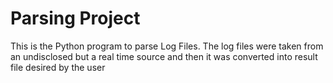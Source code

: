 # Parsing Project
This is the Python program to parse Log Files. The log files were taken from an undisclosed but a real time source and then it was converted into result file desired by the user 
